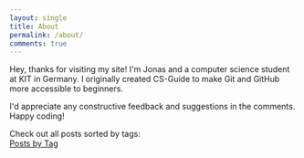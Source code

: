 ```yaml
---
layout: single
title: About
permalink: /about/
comments: true
---
```


Hey, thanks for visiting my site! I'm Jonas and a computer science student at KIT
in Germany. I originally created CS-Guide to make Git and GitHub more accessible 
to beginners. 

I'd appreciate any constructive feedback and suggestions in the comments. Happy coding!

Check out all posts sorted by tags:  
<a href="{{ site.baseurl }}{% link _pages/tag-archive.md %}">Posts by Tag</a>


